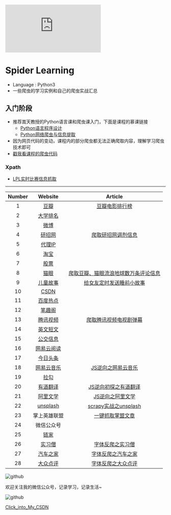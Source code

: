 ﻿![Hits](https://www.smirkcao.info/hit_gits/Reptile/README.md)
# Spider Learning


* Language : Python3
* 一些爬虫的学习实例和自己的爬虫实战汇总

## 入门阶段

* 推荐嵩天教授的Python语言课和爬虫课入门，下面是课程的慕课链接
  * [Python语言程序设计](https://www.icourse163.org/course/BIT-268001)
  * [Python网络爬虫与信息提取](https://www.icourse163.org/course/BIT-1001870001)
* 因为网页代码的变动，课程内的部分爬虫都无法正确爬取内容，理解学习爬虫技术即可
* [戳我看课程的爬虫代码](https://github.com/librauee/Reptile/tree/master/BITcourse)

### Xpath

* [LPL实时比赛信息抓取](https://github.com/librauee/Reptile/blob/master/LPL/lpl.py)


***
|  Number |   Website |      Article |
 |:------:|:------:|:------:|
 |1|    [豆瓣](https://www.douban.com/) |     [豆瓣电影排行榜](https://mp.weixin.qq.com/s/FmZo2cjno1HrofWGiX4c-Q) |                  
 |2|   [大学排名](http://www.zuihaodaxue.cn/) |       |                 
 |3|   [微博](https://m.weibo.cn/)  |       |
 |4|   [研招网](https://yz.chsi.com.cn/) |  [爬取研招网调剂信息](https://blog.csdn.net/lyc44813418/article/details/88739173)  |                  
 |5|   [代理IP](https://www.kuaidaili.com/) |       |                 
 |6|   [淘宝](https://www.taobao.com/)  |     | 
  |7|    [股票](http://quote.eastmoney.com/stocklist.html) |     |                  
 |8|   [猫眼](https://m.maoyan.com/) |       [爬取豆瓣、猫眼流浪地球数万条评论信息](https://blog.csdn.net/lyc44813418/article/details/87522369)  |                 
 |9|   [儿童故事](http://www.tom61.com/)  |      [给女友定时发送睡前小故事](https://blog.csdn.net/lyc44813418/article/details/88583021)| 
  |10|    [CSDN](https://www.csdn.net/) |       |                  
 |11|   [百度热点](http://top.baidu.com/) |        |                 
 |12|   [笔趣阁](http://www.biqukan.com/)  |       | 
  |13|    [腾讯视频](https://v.qq.com/) |     [爬取腾讯视频电视剧弹幕](https://blog.csdn.net/lyc44813418/article/details/88930046)   |                  
 |14|   [英文短文](http://www.zuihaodaxue.cn/) |        |                 
 |15|   [公交信息](https://hangzhou.8684.cn/)  |       | 
 |16|   [网易云阅读](http://yuedu.163.com/book/category/category/2100/2110/1_0_1)  |       | 
 |17|   [今日头条](https://www.toutiao.com/search/?keyword=%E8%A1%97%E6%8B%8D)  |       | 
 |18|   [网易云音乐](https://music.163.com/)  |     [JS逆向之网易云音乐](https://mp.weixin.qq.com/s/prahlIq527XkirDE51jMjg)  | 
 |19|   [拉勾](https://www.lagou.com/)  |       | 
 |20|   [有道翻译](http://fanyi.youdao.com/)  |    [JS逆向初探之有道翻译](https://mp.weixin.qq.com/s/a-ORkG5XGSAP_-6GNilBbQ)  | 
 |21|   [阿里文学](https://www.aliwx.com.cn/)  |   [JS逆向之阿里文学](https://mp.weixin.qq.com/s/7Z5qB8YG0oDI857N95Z0MQ)    | 
 |22|   [unsplash](https://unsplash.com/)  |    [scrapy实战之unsplash](https://mp.weixin.qq.com/s/mATihMoULt5wMYYuaJsq9A)   | 
 |23|   掌上英雄联盟  |  [一键抓取掌盟文章](https://mp.weixin.qq.com/s/_EyBV6i7UG2aRS1D1nZ8-Q)     | 
 |24|   微信公众号  |       | 
 |25|   [链家](https://hz.lianjia.com/)  |       | 
 |26|   [实习僧](https://www.shixiseng.com/)  |   [字体反爬之实习僧](https://mp.weixin.qq.com/s/3tyPmarn_gcsn78cSKgnAQ)    | 
 |27|   [汽车之家](https://www.autohome.com.cn/beijing/)  |    [字体反爬之汽车之家](https://mp.weixin.qq.com/s/zIDHQ1iRSElfV5PBAokFJw)    | 
 |28|   [大众点评](https://www.dianping.com/shop/563199)  |    [字体反爬之大众点评](https://mp.weixin.qq.com/s/q-lIhCcaCZR9L1m9r_Jmyw)    |

![github](https://raw.githubusercontent.com/chenjiandongx/mzitu/master/images/forkstar.png "github")


欢迎关注我的微信公众号，记录学习，记录生活~

![github](https://github.com/librauee/Reptile/blob/master/image/vx_code.jpg)
    
[Click_into_My_CSDN](http://blog.csdn.net/lyc44813418)
